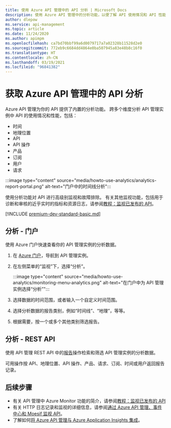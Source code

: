 ```yaml
---
title: 使用 Azure API 管理中的 API 分析 | Microsoft Docs
description: 使用 Azure API 管理中的分析功能，以便了解 API 使用情况和 API 性能并对其进行分类。
author: dlepow
ms.service: api-management
ms.topic: article
ms.date: 11/24/2020
ms.author: apimpm
ms.openlocfilehash: ca7bd70bbf99a6d0079717a7a02328b11528d2e0
ms.sourcegitcommit: 772eb9c6684dd4864e0ba507945a83e48b8c16f0
ms.translationtype: HT
ms.contentlocale: zh-CN
ms.lasthandoff: 03/19/2021
ms.locfileid: "96841382"
---
```

# <a name="get-api-analytics-in-azure-api-management"></a>获取 Azure API 管理中的 API 分析

Azure API 管理为你的 API 提供了内置的分析功能。 跨多个维度分析 API 管理实例中 API 的使用情况和性能，包括：

* 时间
* 地理位置
* API
* API 操作
* 产品
* 订阅
* 用户
* 请求

:::image type="content" source="media/howto-use-analytics/analytics-report-portal.png" alt-text="门户中的时间线分析":::

使用分析功能对 API 进行高级别监视和故障排除。 有关其他监视功能，包括用于诊断和审核的近乎实时的指标和资源日志，请参阅[教程：监视已发布的 API](api-management-howto-use-azure-monitor.md)。

[!INCLUDE [premium-dev-standard-basic.md](../../includes/api-management-availability-premium-dev-standard-basic.md)]

## <a name="analytics---portal"></a>分析 - 门户

使用 Azure 门户快速查看你的 API 管理实例的分析数据。

1. 在 [Azure 门户](https://portal.azure.com)，导航到 API 管理实例。 
1. 在左侧菜单的“监视”下，选择“分析”。 

    :::image type="content" source="media/howto-use-analytics/monitoring-menu-analytics.png" alt-text="在门户中为 API 管理实例选择“分析”":::  
1. 选择数据的时间范围，或者输入一个自定义时间范围。
1. 选择分析数据的报告类别，例如“时间线”、“地理”，等等。
1. 根据需要，按一个或多个其他类别筛选报告。

## <a name="analytics---rest-api"></a>分析 - REST API

使用 API 管理 REST API 中的[报告](/rest/api/apimanagement/2019-12-01/reports)操作检索和筛选 API 管理实例的分析数据。

可用操作按 API、地理位置、API 操作、产品、请求、订阅、时间或用户返回报告记录。

## <a name="next-steps"></a>后续步骤

* 有关 API 管理中 Azure Monitor 功能的简介，请参阅[教程：监视已发布的 API](api-management-howto-use-azure-monitor.md)
* 有关 HTTP 日志记录和监视的详细信息，请参阅[通过 Azure API 管理、事件中心和 Moesif 监视 API](api-management-log-to-eventhub-sample.md)。
* 了解如何[将 Azure API 管理与 Azure Application Insights 集成](api-management-howto-app-insights.md)。